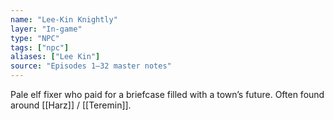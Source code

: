 ```yaml
---
name: "Lee-Kin Knightly"
layer: "In-game"
type: "NPC"
tags: ["npc"]
aliases: ["Lee Kin"]
source: "Episodes 1–32 master notes"
---
```

Pale elf fixer who paid for a briefcase filled with a town’s future. Often found around [[Harz]] / [[Teremin]].
